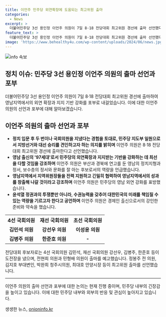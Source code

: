 ```yaml
---
title: 이언주 민주당 외연확장에 도움되는 최고위원 출마
categories:
  - News
excerpt: >
  더불어민주당 3선 용인정 이언주 의원이 7일 8·18 전당대회 최고위원 경선에 출마 선언했다. 이언주 의원은 영남 출신의 97세대로서, 민주당이 영남지역에서 외연을 확장하고 지지 기반을 두텁게 할 것이라며, 당이 영남에서 고생한 지역위원장들을 지원하여 영남지역에서 성과를 내겠다고 강조했다. 또한, 윤석열 정권과의 투쟁력과 수권능력을 준비할 역량을 약속하며, 국민의힘 후보에 대한 신중한 입장을 밝히기도 했다.
feature_text: >
  더불어민주당 3선 용인정 이언주 의원이 7일 8·18 전당대회 최고위원 경선에 출마 선언했다. 이언주 의원은 영남 출신의 97세대로서, 민주당이 영남지역에서 외연을 확장하고 지지 기반을 두텁게 할 것이라며, 당이 영남에서 고생한 지역위원장들을 지원하여 영남지역에서 성과를 내겠다고 강조했다. 또한, 윤석열 정권과의 투쟁력과 수권능력을 준비할 역량을 약속하며, 국민의힘 후보에 대한 신중한 입장을 밝히기도 했다.
image: 'https://www.behealthy4u.com/wp-content/uploads/2024/06/news.jpg'
---
```


<p><img src="https://www.behealthy4u.com/wp-content/uploads/2024/06/news.jpg" alt="info 속보" /></p>

<h2 data-ke-size="size26">정치 이슈: 민주당 3선 용인정 이언주 의원의 출마 선언과 포부</h2>

<p data-ke-size="size16">더불어민주당 3선 용인정 이언주 의원이 7일 8·18 전당대회 최고위원 경선에 출마하여 영남지역에서의 외연 확장과 지지 기반 강화를 포부로 내걸었습니다. 이에 대한 이언주 의원의 선언과 포부에 대해 알아보겠습니다.</p>

<h2 data-ke-size="size24"><b>이언주 의원의 출마 선언과 포부</b></h2>

<ul>
    <li><b>정치 입문 후 두 번이나 국회의원을 지냈다는 경험을 토대로, 민주당 지도부 일원으로서 지방선거와 대선 승리를 견인하고자 하는 의지를 밝히며</b> 이언주 의원은 8·18 전당대회 최고위원 경선에 출마한다고 선언했습니다.</li>
    <li><b>영남 출신의 '97세대'로서 민주당의 외연확장과 지지받는 기반을 강화하는 데 최선을 다할 것임을 강조하며</b> 이언주 의원은 부산과 경북에 연고를 둔 영남의 정치지형과 정서, 보수층의 정서와 문화를 잘 아는 후보로서의 역량을 언급했습니다.</li>
    <li><b>영남지역에서 지역위원장들을 전력 지원하고 긴밀히 협력하여 영남지역에서의 성과를 창출해 나갈 것이라고 강조하며</b> 이언주 의원은 민주당의 영남 외연 강화를 표방했습니다.</li>
    <li><b>윤석열 정권과의 투쟁뿐만 아니라, 수권능력을 갖추어 대한민국의 미래를 책임질 수 있는 역량을 기르고자 한다고 공언하며</b> 이언주 의원은 경제인 출신으로서의 강인한 준비와 약속을 했습니다.</li>
</ul>

<table>
    <tr>
        <th>4선 국회의원</th>
        <th>재선 국회의원</th>
        <th>초선 국회의원</th>
    </tr>
    <tr>
        <td style="text-align: center; height: 17px;"><b>김민석 의원</b></td>
        <td style="text-align: center; height: 17px;"><b>강선우 의원</b></td>
        <td style="text-align: center; height: 17px;"><b>이성윤 의원</b></td>
    </tr>
    <tr>
        <td style="text-align: center; height: 17px;"><b>김병주 의원</b></td>
        <td style="text-align: center; height: 17px;"><b>한준호 의원</b></td>
        <td style="text-align: center; height: 17px;"><b>-</b></td>
    </tr>
</table>

<p data-ke-size="size16">전당대회 후보자로는 4선 국회의원 김민석, 재선 국회의원 강선우, 김병주, 한준호 등이 도전장을 냈으며, 전현희 의원과 민형배 의원이 출마를 예고했습니다. 정봉주 전 의원, 김지호 부대변인, 박완희 청주시의원, 최대호 안양시장 등이 최고위원 출마를 선언했습니다.</p>

<hr>

<p data-ke-size="size16">이언주 의원의 출마 선언과 포부에 대한 논의는 현재 진행 중이며, 민주당 내부의 긴장감을 높이고 있습니다. 이에 대한 민주당 내부와 외부의 반응 및 관심이 높아지고 있습니다.</p>
생생한 뉴스, <a href="https://onioninfo.kr" rel="dofollow">onioninfo.kr</a>


